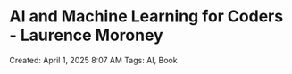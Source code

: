 # AI and Machine Learning for Coders - Laurence Moroney

Created: April 1, 2025 8:07 AM
Tags: AI, Book